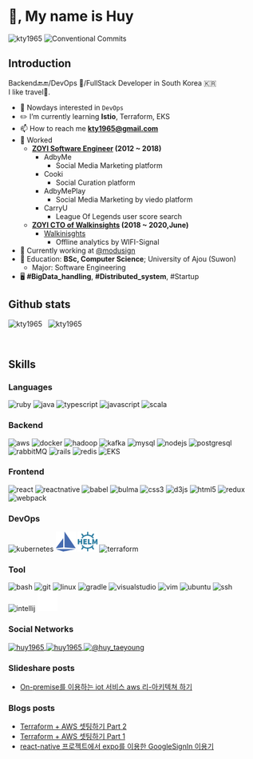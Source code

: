 <h1>👋, My name is Huy</h1>

<p>
  <img src="https://komarev.com/ghpvc/?username=kty1965&style=flat-square&color=brightgreen" alt="kty1965" />
  <img src="https://img.shields.io/badge/Conventional%20Commits-1.0.0-yellow.svg" alt="Conventional Commits" />

</p>

## Introduction

Backend🔙🔚/DevOps 💯/FullStack Developer in South Korea 🇰🇷</br>
I like travel🍾.

-  📅 Nowdays interested in `DevOps`
- ✏️ I’m currently learning **Istio**, Terraform, EKS
- 📫 How to reach me **kty1965@gmail.com**
- 📁 Worked
  - **[ZOYI Software Engineer](https://zoyi.co) (2012 ~ 2018)** </br>
    - AdbyMe
      - Social Media Marketing platform
    - Cooki
      - Social Curation platform
    - AdbyMePlay
      - Social Media Marketing by viedo platform
    - CarryU
      - League Of Legends user score search
  - **[ZOYI CTO of Walkinsights](https://zoyi.co) (2018 ~ 2020,June)**
    - [Walkinisghts](https://walkinsights.com)
      - Offline analytics by WIFI-Signal
- 📂 Currently working at [@modusign](https://www.modusign.co.kr/)
- 📖 Education: **BSc, Computer Science**; University of Ajou (Suwon)
  - Major: Software Engineering
- 🖥 **#BigData_handling**, **#Distributed_system**, #Startup

## Github stats

<p>
  <img src="https://github-readme-stats.vercel.app/api/top-langs/?username=kty1965&hide=html&theme=dracula&layout=compact" alt="kty1965" />
  &nbsp;
  <img src="https://github-readme-stats.vercel.app/api?username=kty1965&show_icons=true&count_private=true&theme=dracula"
  alt="kty1965" />
</p>
<br/>

## Skills

### Languages

<p>
  <img src="https://raw.githubusercontent.com/kty1965/devicon/master/icons/ruby/ruby-original-wordmark.svg" alt="ruby" width="40" height="40"/>
  <img src="https://raw.githubusercontent.com/kty1965/devicon/master/icons/java/java-original-wordmark.svg" alt="java" width="40" height="40"/>
  <img src="https://raw.githubusercontent.com/kty1965/devicon/master/icons/typescript/typescript-original.svg" alt="typescript" width="40" height="40"/>
  <img src="https://raw.githubusercontent.com/kty1965/devicon/master/icons/javascript/javascript-original.svg" alt="javascript" width="40" height="40"/>
  <img src="https://raw.githubusercontent.com/kty1965/devicon/master/icons/scala/scala-original-wordmark.svg" alt="scala" width="40" height="40"/>
</p>

### Backend

<p>
  <img src="https://raw.githubusercontent.com/kty1965/devicon/master/icons/amazonwebservices/amazonwebservices-original-wordmark.svg" alt="aws" width="40" height="40"/>
  <img src="https://raw.githubusercontent.com/kty1965/devicon/master/icons/docker/docker-original-wordmark.svg" alt="docker" width="40" height="40"/>
  <img src="https://www.vectorlogo.zone/logos/apache_hadoop/apache_hadoop-icon.svg" alt="hadoop" width="40" height="40"/>
  <img src="https://www.vectorlogo.zone/logos/apache_kafka/apache_kafka-icon.svg" alt="kafka" width="40" height="40"/>
  <img src="https://raw.githubusercontent.com/kty1965/devicon/master/icons/mysql/mysql-original-wordmark.svg" alt="mysql" width="40" height="40"/>
  <img src="https://raw.githubusercontent.com/kty1965/devicon/master/icons/nodejs/nodejs-original-wordmark.svg" alt="nodejs" width="40" height="40"/>
  <img src="https://raw.githubusercontent.com/kty1965/devicon/master/icons/postgresql/postgresql-original-wordmark.svg" alt="postgresql" width="40" height="40"/>
  <img src="https://www.vectorlogo.zone/logos/rabbitmq/rabbitmq-icon.svg" alt="rabbitMQ" width="40" height="40"/>
  <img src="https://raw.githubusercontent.com/kty1965/devicon/master/icons/rails/rails-original-wordmark.svg" alt="rails" width="40" height="40"/>
  <img src="https://raw.githubusercontent.com/kty1965/devicon/master/icons/redis/redis-original-wordmark.svg" alt="redis" width="40" height="40"/>
  <img src="https://raw.githubusercontent.com/kty1965/kty1965/master/AWS-Architecture-Icons_SVG_20200430/SVG-Dark/Compute/Amazon-Elastic-Kubernetes-Service_dark-bg.svg" alt="EKS" width="40" height="40"/>
</p>

### Frontend

<p>
  <img src="https://raw.githubusercontent.com/kty1965/devicon/master/icons/react/react-original-wordmark.svg" alt="react" width="40" height="40"/>
  <img src="https://reactnative.dev/img/header_logo.svg" alt="reactnative" width="40" height="40"/>
  <img src="https://www.vectorlogo.zone/logos/babeljs/babeljs-icon.svg" alt="babel" width="40" height="40"/>
  <img src="https://raw.githubusercontent.com/gilbarbara/logos/804dc257b59e144eaca5bc6ffd16949752c6f789/logos/bulma.svg" alt="bulma" width="40" height="40"/>
  <img src="https://raw.githubusercontent.com/kty1965/devicon/master/icons/css3/css3-original-wordmark.svg" alt="css3" width="40" height="40"/>
  <img src="https://raw.githubusercontent.com/kty1965/devicon/master/icons/d3js/d3js-original.svg" alt="d3js" width="40" height="40"/>
  <img src="https://raw.githubusercontent.com/kty1965/devicon/master/icons/html5/html5-original-wordmark.svg" alt="html5" width="40" height="40"/>
  <img src="https://raw.githubusercontent.com/kty1965/devicon/master/icons/redux/redux-original.svg" alt="redux" width="40" height="40"/>
  <img src="https://raw.githubusercontent.com/kty1965/devicon/master/icons/webpack/webpack-original.svg" alt="webpack" width="40" height="40"/>
</p>

### DevOps

<p>
  <img src="https://www.vectorlogo.zone/logos/kubernetes/kubernetes-icon.svg" alt="kubernetes" width="40" height="40"/>
  <img src="https://raw.githubusercontent.com/istio/istio.io/master/src/icons/istio-blue-logo.svg" alt="istio" width="40" height="40">
  <img src="https://raw.githubusercontent.com/istio/istio.io/master/src/icons/helm.svg" alt="helm" width="40" height="40">
  <img src="https://raw.githubusercontent.com/jessestuart/js-devicon/master/icons/terraform/terraform-plain-wordmark.svg" alt="terraform" width="80" height="40">
</p>

### Tool

<p>
  <img src="https://www.vectorlogo.zone/logos/gnu_bash/gnu_bash-icon.svg" alt="bash" width="40" height="40"/>
  <img src="https://www.vectorlogo.zone/logos/git-scm/git-scm-icon.svg" alt="git" width="40" height="40"/>
  <img src="https://raw.githubusercontent.com/kty1965/devicon/master/icons/linux/linux-original.svg" alt="linux" width="40" height="40"/>
  <img src="https://raw.githubusercontent.com/kty1965/devicon/master/icons/gradle/gradle-plain-wordmark.svg" alt="gradle" width="40" height="40"/>
  <img src="https://raw.githubusercontent.com/kty1965/devicon/master/icons/visualstudio/visualstudio-plain-wordmark.svg" alt="visualstudio" width="80" height="40"/>
  <img src="https://raw.githubusercontent.com/kty1965/devicon/master/icons/vim/vim-plain.svg" alt="vim" width="40" height="40"/>
  <img src="https://raw.githubusercontent.com/kty1965/devicon/master/icons/ubuntu/ubuntu-plain-wordmark.svg" alt="ubuntu" width="40" height="40"/>
  <img src="https://raw.githubusercontent.com/kty1965/devicon/master/icons/ssh/ssh-original-wordmark.svg" alt="ssh" width="40" height="40"/>
  <img src="https://raw.githubusercontent.com/kty1965/devicon/master/icons/intellij/intellij-plain-wordmark.svg" alt="intellij" width="40" height="40"/>
  <img src="https://raw.githubusercontent.com/istio/istio.io/master/src/icons/slack.svg" alt="slack" width="40" height="40">
</p>

### Social Networks

<p>
  <a href="https://linkedin.com/in/huy1965" target="blank"><img align="center" src="https://cdn.jsdelivr.net/npm/simple-icons@3.0.1/icons/linkedin.svg" alt="huy1965" height="30" width="30" />
  </a>
  <a href="https://fb.com/huy1965" target="blank"><img align="center" src="https://cdn.jsdelivr.net/npm/simple-icons@3.0.1/icons/facebook.svg" alt="huy1965" height="30" width="30" />
  </a>
  <a href="https://medium.com/@huy_taeyoung" target="blank"><img align="center" src="https://cdn.jsdelivr.net/npm/simple-icons@3.0.1/icons/medium.svg" alt="@huy_taeyoung" height="30" width="30" />
  </a>
</p>

### Slideshare posts

- [On-premise를 이용하는 iot 서비스 aws 리-아키텍쳐 하기](https://www.slideshare.net/TaeYoungKim36/onpremise-iot-aws-139015675)

### Blogs posts
<!-- BLOG-POST-LIST:START -->
- [Terraform + AWS 셋팅하기 Part 2](https://team.modusign.co.kr/terraform-aws-%EC%85%8B%ED%8C%85%ED%95%98%EA%B8%B0-part-2-7e601e880273?source=rss-462d966a6a2a------2)
- [Terraform + AWS 셋팅하기 Part 1](https://team.modusign.co.kr/terraform-aws-%EC%85%8B%ED%8C%85%ED%95%98%EA%B8%B0-part-1-a3dae9f5fbbd?source=rss-462d966a6a2a------2)
- [react-native 프로젝트에서 expo를 이용한 GoogleSignIn 이용기](https://medium.com/react-native-seoul/react-native-%ED%94%84%EB%A1%9C%EC%A0%9D%ED%8A%B8%EC%97%90%EC%84%9C-expo%EB%A5%BC-%EC%9D%B4%EC%9A%A9%ED%95%9C-googlesignin-%EC%9D%B4%EC%9A%A9%EA%B8%B0-acd0404d1977?source=rss-462d966a6a2a------2)
<!-- BLOG-POST-LIST:END -->
